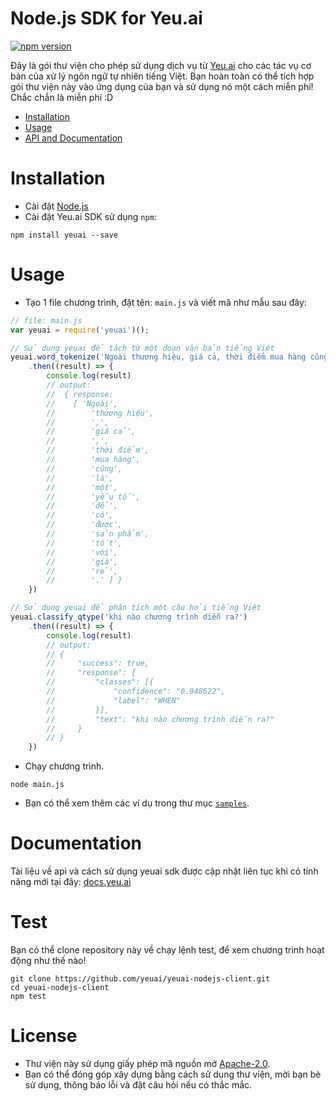 Node.js SDK for Yeu.ai
======================

[![npm version](https://img.shields.io/npm/v/yeuai.svg?style=flat)](https://www.npmjs.com/package/yeuai)

Đây là gói thư viện cho phép sử dụng dịch vụ từ [Yeu.ai](https://docs.yeu.ai) cho các tác vụ cơ bản của xử lý ngôn ngữ tự nhiên tiếng Việt. Bạn hoàn toàn có thể tích hợp gói thư viện này vào ứng dụng của bạn và sử dụng nó một cách miễn phí! Chắc chắn là miễn phí :D

* [Installation](#installation)
* [Usage](#usage)
* [API and Documentation](#documentation)

Installation
============

* Cài đặt [Node.js](https://nodejs.org/)
* Cài đặt Yeu.ai SDK sử dụng `npm`:

```shell
npm install yeuai --save
```

Usage
=====

* Tạo 1 file chương trình, đặt tên: `main.js` và viết mã như mẫu sau đây:

```javascript
// file: main.js
var yeuai = require('yeuai')();

// Sử dụng yeuai để tách từ một đoạn văn bản tiếng Việt
yeuai.word_tokenize('Ngoài thương hiệu, giá cả, thời điểm mua hàng cũng là một yếu tố để có được sản phẩm tốt với giá rẻ.')
    .then((result) => {
        console.log(result)
        // output:
        //  { response:
        //    [ 'Ngoài',
        //        'thương hiệu',
        //        ',',
        //        'giá cả',
        //        ',',
        //        'thời điểm',
        //        'mua hàng',
        //        'cũng',
        //        'là',
        //        'một',
        //        'yếu tố',
        //        'để',
        //        'có',
        //        'được',
        //        'sản phẩm',
        //        'tốt',
        //        'với',
        //        'giá',
        //        'rẻ',
        //        '.' ] }
    })

// Sử dụng yeuai để phân tích một câu hỏi tiếng Việt
yeuai.classify_qtype('khi nào chương trình diễn ra?')
    .then((result) => {
        console.log(result)
        // output:
        // {
        //     "success": true,
        //     "response": {
        //         "classes": [{
        //             "confidence": "0.948622",
        //             "label": "WHEN"
        //         }],
        //         "text": "khi nào chương trình diễn ra?"
        //     }
        // }
    })
```
* Chạy chương trình.

```shell
node main.js
```
* Bạn có thể xem thêm các ví dụ trong thư mục [`samples`](samples).

Documentation
====

Tài liệu về api và cách sử dụng yeuai sdk được cập nhật liên tục khi có tính năng mới tại đây: [docs.yeu.ai](https://docs.yeu.ai)

Test
====

Bạn có thể clone repository này về chạy lệnh test, để xem chương trình hoạt động như thế nào!

```shell
git clone https://github.com/yeuai/yeuai-nodejs-client.git
cd yeuai-nodejs-client
npm test
```

License
=======

* Thư viện này sử dụng giấy phép mã nguồn mở [Apache-2.0](LICENSE).
* Bạn có thể đóng góp xây dựng bằng cách sử dụng thư viện, mời bạn bè sử dụng, thông báo lỗi và đặt câu hỏi nếu có thắc mắc.